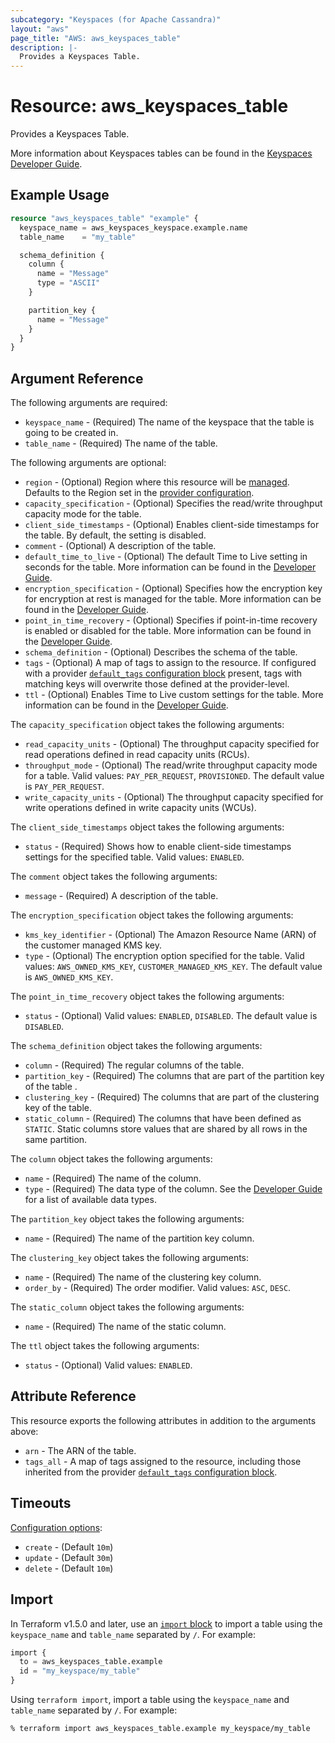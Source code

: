 ```yaml
---
subcategory: "Keyspaces (for Apache Cassandra)"
layout: "aws"
page_title: "AWS: aws_keyspaces_table"
description: |-
  Provides a Keyspaces Table.
---
```


# Resource: aws_keyspaces_table

Provides a Keyspaces Table.

More information about Keyspaces tables can be found in the [Keyspaces Developer Guide](https://docs.aws.amazon.com/keyspaces/latest/devguide/working-with-tables.html).

## Example Usage

```terraform
resource "aws_keyspaces_table" "example" {
  keyspace_name = aws_keyspaces_keyspace.example.name
  table_name    = "my_table"

  schema_definition {
    column {
      name = "Message"
      type = "ASCII"
    }

    partition_key {
      name = "Message"
    }
  }
}
```

## Argument Reference

The following arguments are required:

* `keyspace_name` - (Required) The name of the keyspace that the table is going to be created in.
* `table_name` - (Required) The name of the table.

The following arguments are optional:

* `region` - (Optional) Region where this resource will be [managed](https://docs.aws.amazon.com/general/latest/gr/rande.html#regional-endpoints). Defaults to the Region set in the [provider configuration](https://registry.terraform.io/providers/hashicorp/aws/latest/docs#aws-configuration-reference).
* `capacity_specification` - (Optional) Specifies the read/write throughput capacity mode for the table.
* `client_side_timestamps` - (Optional) Enables client-side timestamps for the table. By default, the setting is disabled.
* `comment` - (Optional) A description of the table.
* `default_time_to_live` - (Optional) The default Time to Live setting in seconds for the table. More information can be found in the [Developer Guide](https://docs.aws.amazon.com/keyspaces/latest/devguide/TTL-how-it-works.html#ttl-howitworks_default_ttl).
* `encryption_specification` - (Optional) Specifies how the encryption key for encryption at rest is managed for the table. More information can be found in the [Developer Guide](https://docs.aws.amazon.com/keyspaces/latest/devguide/EncryptionAtRest.html).
* `point_in_time_recovery` - (Optional) Specifies if point-in-time recovery is enabled or disabled for the table. More information can be found in the [Developer Guide](https://docs.aws.amazon.com/keyspaces/latest/devguide/PointInTimeRecovery.html).
* `schema_definition` - (Optional) Describes the schema of the table.
* `tags` - (Optional) A map of tags to assign to the resource. If configured with a provider [`default_tags` configuration block](https://registry.terraform.io/providers/hashicorp/aws/latest/docs#default_tags-configuration-block) present, tags with matching keys will overwrite those defined at the provider-level.
* `ttl` - (Optional) Enables Time to Live custom settings for the table. More information can be found in the [Developer Guide](https://docs.aws.amazon.com/keyspaces/latest/devguide/TTL.html).

The `capacity_specification` object takes the following arguments:

* `read_capacity_units` - (Optional) The throughput capacity specified for read operations defined in read capacity units (RCUs).
* `throughput_mode` - (Optional) The read/write throughput capacity mode for a table. Valid values: `PAY_PER_REQUEST`, `PROVISIONED`. The default value is `PAY_PER_REQUEST`.
* `write_capacity_units` - (Optional) The throughput capacity specified for write operations defined in write capacity units (WCUs).

The `client_side_timestamps` object takes the following arguments:

* `status` - (Required) Shows how to enable client-side timestamps settings for the specified table. Valid values: `ENABLED`.

The `comment` object takes the following arguments:

* `message` - (Required) A description of the table.

The `encryption_specification` object takes the following arguments:

* `kms_key_identifier` - (Optional) The Amazon Resource Name (ARN) of the customer managed KMS key.
* `type` - (Optional) The encryption option specified for the table. Valid values: `AWS_OWNED_KMS_KEY`, `CUSTOMER_MANAGED_KMS_KEY`. The default value is `AWS_OWNED_KMS_KEY`.

The `point_in_time_recovery` object takes the following arguments:

* `status` - (Optional) Valid values: `ENABLED`, `DISABLED`. The default value is `DISABLED`.

The `schema_definition` object takes the following arguments:

* `column` - (Required) The regular columns of the table.
* `partition_key` - (Required) The columns that are part of the partition key of the table .
* `clustering_key` - (Required) The columns that are part of the clustering key of the table.
* `static_column` - (Required) The columns that have been defined as `STATIC`. Static columns store values that are shared by all rows in the same partition.

The `column` object takes the following arguments:

* `name` - (Required) The name of the column.
* `type` - (Required) The data type of the column. See the [Developer Guide](https://docs.aws.amazon.com/keyspaces/latest/devguide/cql.elements.html#cql.data-types) for a list of available data types.

The `partition_key` object takes the following arguments:

* `name` - (Required) The name of the partition key column.

The `clustering_key` object takes the following arguments:

* `name` - (Required) The name of the clustering key column.
* `order_by` - (Required) The order modifier. Valid values: `ASC`, `DESC`.

The `static_column` object takes the following arguments:

* `name` - (Required) The name of the static column.

The `ttl` object takes the following arguments:

* `status` - (Optional) Valid values: `ENABLED`.

## Attribute Reference

This resource exports the following attributes in addition to the arguments above:

* `arn` - The ARN of the table.
* `tags_all` - A map of tags assigned to the resource, including those inherited from the provider [`default_tags` configuration block](https://registry.terraform.io/providers/hashicorp/aws/latest/docs#default_tags-configuration-block).

## Timeouts

[Configuration options](https://developer.hashicorp.com/terraform/language/resources/syntax#operation-timeouts):

- `create` - (Default `10m`)
- `update` - (Default `30m`)
- `delete` - (Default `10m`)

## Import

In Terraform v1.5.0 and later, use an [`import` block](https://developer.hashicorp.com/terraform/language/import) to import a table using the `keyspace_name` and `table_name` separated by `/`. For example:

```terraform
import {
  to = aws_keyspaces_table.example
  id = "my_keyspace/my_table"
}
```

Using `terraform import`, import a table using the `keyspace_name` and `table_name` separated by `/`. For example:

```console
% terraform import aws_keyspaces_table.example my_keyspace/my_table
```
